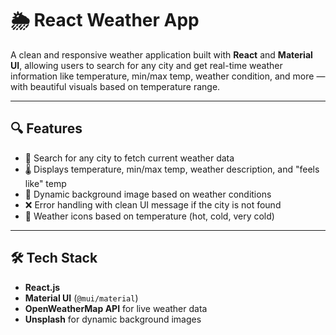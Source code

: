 # 🌦️ React Weather App

A clean and responsive weather application built with **React** and **Material UI**, allowing users to search for any city and get real-time weather information like temperature, min/max temp, weather condition, and more — with beautiful visuals based on temperature range.

---

## 🔍 Features

- 🔎 Search for any city to fetch current weather data  
- 🌡️ Displays temperature, min/max temp, weather description, and "feels like" temp  
- 🌁 Dynamic background image based on weather conditions  
- ❌ Error handling with clean UI message if the city is not found  
- 🧊 Weather icons based on temperature (hot, cold, very cold)

---

## 🛠️ Tech Stack

- **React.js**
- **Material UI** (`@mui/material`)
- **OpenWeatherMap API** for live weather data
- **Unsplash** for dynamic background images

